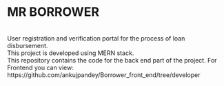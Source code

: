 # MR BORROWER
<br/>
User registration and verification portal for the process of loan disbursement.
<br/>
This project is developed using MERN stack.
<br/>
This repository contains the code for the back end part of the project. For Frontend you can view: https://github.com/ankujpandey/Borrower_front_end/tree/developer
